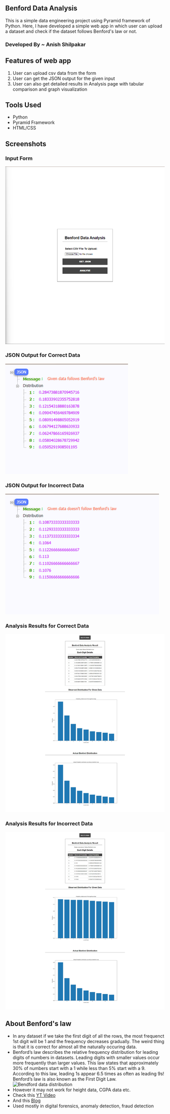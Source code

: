 ## Benford Data Analysis
This is a simple data engineering project using Pyramid framework of Python. Here, I have developed a simple web app in which user can upload a dataset and check if the dataset follows Benford's law or not.

### Developed By ~ **Anish Shilpakar**

## Features of web app
1. User can upload csv data from the form
2. User can get the JSON output for the given input
3. User can also get detailed results in Analysis page with tabular comparison and graph visualization

## Tools Used
- Python
- Pyramid Framework
- HTML/CSS


## Screenshots
### Input Form
![Homepage](screenshots/form.png)
### JSON Output for Correct Data
![json1](screenshots/json_op1.png)
### JSON Output for Incorrect Data
![json2](screenshots/json_op2.png)
### Analysis Results for Correct Data
![result1](screenshots/analysis_op1.jpeg)
### Analysis Results for Incorrect Data
![result2](screenshots/analysis_op2.jpeg)

## About Benford's law
 - In any dataset if we take the first digit of all the rows, the most frequenct 1st digit will be 1 and the frequency decreases gradually. The weird thing is that it is correct for almost all the naturally occuring data.
- Benford’s law describes the relative frequency distribution for leading digits of numbers in datasets. Leading digits with smaller values occur more frequently than larger values. This law states that approximately 30% of numbers start with a 1 while less than 5% start with a 9. According to this law, leading 1s appear 6.5 times as often as leading 9s! Benford’s law is also known as the First Digit Law.
![Bendford data distribution](https://i0.wp.com/statisticsbyjim.com/wp-content/uploads/2022/10/Benfords_law_frequencies.png?w=461&ssl=1)
 - However it may not work for height data, CGPA data etc.
 - Check this [YT Video](https://www.youtube.com/watch?v=oH1ZF0OOf-c)
 - And this [Blog](https://statisticsbyjim.com/probability/benfords-law/)
 - Used mostly in digital forensics, anomaly detection, fraud detection
